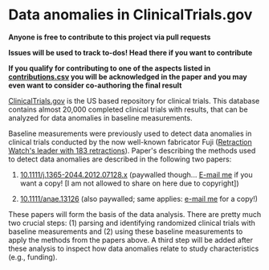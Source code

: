 # Data anomalies in ClinicalTrials.gov

__Anyone is free to contribute to this project via pull requests__

__Issues will be used to track to-dos! Head there if you want to contribute__

__If you qualify for contributing to one of the aspects listed in [contributions.csv](./contributions.csv) you will be acknowledged in the paper and you may even want to consider co-authoring the final result__

[ClinicalTrials.gov](https://clinicaltrials.gov) is the US based repository for clinical trials. This database contains almost 20,000 completed clinical trials with results, that can be analyzed for data anomalies in baseline measurements.

Baseline measurements were previously used to detect data anomalies in clinical trials conducted by the now well-known fabricator Fuji ([Retraction Watch's leader with 183 retractions](http://retractionwatch.com/the-retraction-watch-leaderboard/)). Paper's describing the methods used to detect data anomalies are described in the following two papers:

1. [10.1111/j.1365-2044.2012.07128.x](https://doi.org/10.1111/j.1365-2044.2012.07128.x) (paywalled though... [E-mail me](mailto:chjh@protonmail.com) if you want a copy! [I am not allowed to share on here due to copyright]) 

2. [10.1111/anae.13126](https://doi.org/10.1111/anae.13126) (also paywalled; same applies: [e-mail me](mailto:chjh@protonmail.com) for a copy!)

These papers will form the basis of the data analysis. There are pretty much two crucial steps: (1) parsing and identifying randomized clinical trials with baseline measurements and (2) using these baseline measurements to apply the methods from the papers above. A third step will be added after these analysis to inspect how data anomalies relate to study characteristics (e.g., funding).
